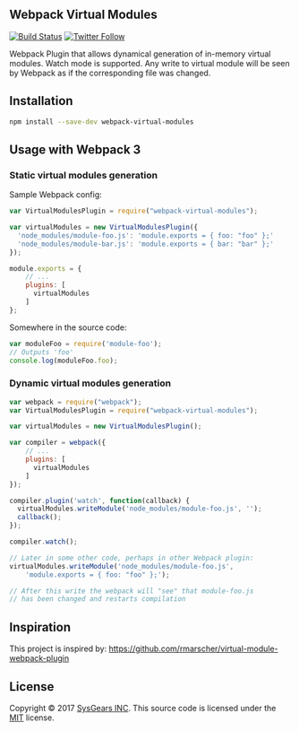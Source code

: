 ## Webpack Virtual Modules

[![Build Status](https://travis-ci.org/sysgears/webpack-virtual-modules.svg?branch=master)](https://travis-ci.org/sysgears/webpack-virtual-modules)
[![Twitter Follow](https://img.shields.io/twitter/follow/sysgears.svg?style=social)](https://twitter.com/sysgears)

Webpack Plugin that allows dynamical generation of in-memory virtual modules. Watch mode is supported. Any write to virtual module will be seen by Webpack as if the corresponding file was changed.

## Installation

```bash
npm install --save-dev webpack-virtual-modules
```

## Usage with Webpack 3

### Static virtual modules generation

Sample Webpack config:

```js
var VirtualModulesPlugin = require("webpack-virtual-modules");

var virtualModules = new VirtualModulesPlugin({
  'node_modules/module-foo.js': 'module.exports = { foo: "foo" };'
  'node_modules/module-bar.js': 'module.exports = { bar: "bar" };'
});

module.exports = {
    // ...
    plugins: [
      virtualModules
    ]
};
```

Somewhere in the source code:

```js
var moduleFoo = require('module-foo');
// Outputs 'foo'
console.log(moduleFoo.foo);
```

### Dynamic virtual modules generation

```js
var webpack = require("webpack");
var VirtualModulesPlugin = require("webpack-virtual-modules");

var virtualModules = new VirtualModulesPlugin();

var compiler = webpack({
    // ...
    plugins: [
      virtualModules
    ]
});

compiler.plugin('watch', function(callback) {
  virtualModules.writeModule('node_modules/module-foo.js', '');
  callback();
});

compiler.watch();
```


```js
// Later in some other code, perhaps in other Webpack plugin:
virtualModules.writeModule('node_modules/module-foo.js',
    'module.exports = { foo: "foo" };');

// After this write the webpack will "see" that module-foo.js
// has been changed and restarts compilation
```

## Inspiration
This project is inspired by: https://github.com/rmarscher/virtual-module-webpack-plugin

## License
Copyright © 2017 [SysGears INC]. This source code is licensed under the [MIT] license.

[MIT]: LICENSE
[SysGears INC]: http://sysgears.com
